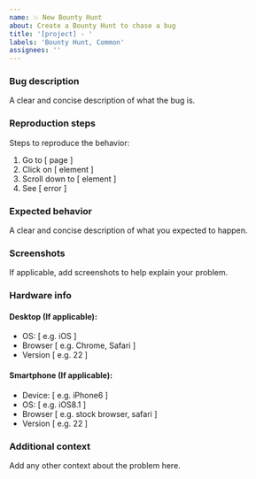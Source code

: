 ```yaml
---
name: 💥 New Bounty Hunt
about: Create a Bounty Hunt to chase a bug
title: '[project] - '
labels: 'Bounty Hunt, Common'
assignees: ''
---
```


### Bug description

A clear and concise description of what the bug is.

### Reproduction steps

Steps to reproduce the behavior:

1. Go to [ page ]
2. Click on [ element ]
3. Scroll down to [ element ]
4. See [ error ]

### Expected behavior

A clear and concise description of what you expected to happen.

### Screenshots

If applicable, add screenshots to help explain your problem.

### Hardware info

#### Desktop (If applicable):

-   OS: [ e.g. iOS ]
-   Browser [ e.g. Chrome, Safari ]
-   Version [ e.g. 22 ]

#### Smartphone (If applicable):

-   Device: [ e.g. iPhone6 ]
-   OS: [ e.g. iOS8.1 ]
-   Browser [ e.g. stock browser, safari ]
-   Version [ e.g. 22 ]

### Additional context

Add any other context about the problem here.
